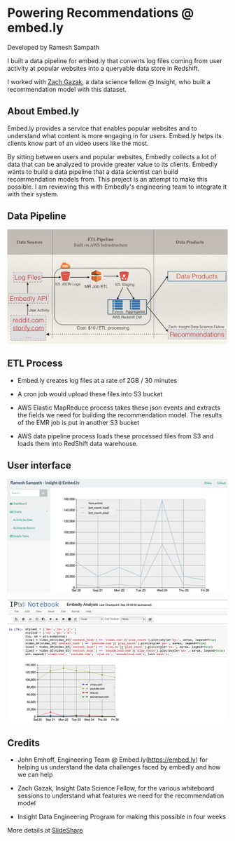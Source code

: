 # Powering Recommendations @ embed.ly
Developed by Ramesh Sampath


I built a data pipeline for embed.ly that converts log files coming from user activity at popular websites into a queryable data store in Redshift.

I worked with [Zach Gazak](https://github.com/zgazak), a data science fellow @ Insight, who built a recommendation model with this dataset.


## About Embed.ly

Embed.ly provides a service that enables popular websites and to understand what content is more engaging in for users.  Embed.ly helps its clients know part of an video users like the most.

By sitting between users and popular websites, Embedly collects a lot of data that can be analyzed to provide greater value to its clients.  Embedly wants to build a data pipeline that a data scientist can build recommendation models from.  This project is an attempt to make this possible.  I am reviewing this with Embedly's engineering team to integrate it with their system.

## Data Pipeline

![Alt Text](https://github.com/sampathweb/insight-embedly/blob/master/images/datapipeline.png "Data Pipeline")

## ETL Process

* Embed.ly creates log files at a rate of 2GB / 30 minutes

* A cron job would upload these files into S3 bucket

* AWS Elastic MapReduce process takes these json events and extracts the fields we need for building the recommendation model.  The results of the EMR job is put in another S3 bucket

* AWS data pipeline process loads these processed files from S3 and loads them into RedShift data warehouse.

## User interface

![alt tag](https://github.com/sampathweb/insight-embedly/blob/master/images/web-ui.png "Data Dashboard")

![alt tag](https://github.com/sampathweb/insight-embedly/blob/master/images/ipy-ui.png "Interactive Analysis")


## Credits

* John Emhoff, Engineering Team @ Embed.ly(https://embed.ly) for helping us understand the data challenges faced by embedly and how we can help

* Zach Gazak, Insight Data Science Fellow, for the various whiteboard sessions to understand what features we need for the recommendation model

* Insight Data Engineering Program for making this possible in four weeks

More details at [SlideShare](http://www.slideshare.net/slideshow/embed_code/39669785)